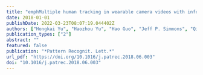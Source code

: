```yaml
---
title: "emphMultiple human tracking in wearable camera videos with informationless intervals (Pattern Recognit. Lett., 2018)"
date: 2018-01-01
publishDate: 2022-03-23T08:07:19.044402Z
authors: ["Hongkai Yu", "Haozhou Yu", "Hao Guo", "Jeff P. Simmons", "Qin Zou", "Wei Feng", "Song Wang"]
publication_types: ["2"]
abstract: ""
featured: false
publication: "*Pattern Recognit. Lett.*"
url_pdf: "https://doi.org/10.1016/j.patrec.2018.06.003"
doi: "10.1016/j.patrec.2018.06.003"
---
```


